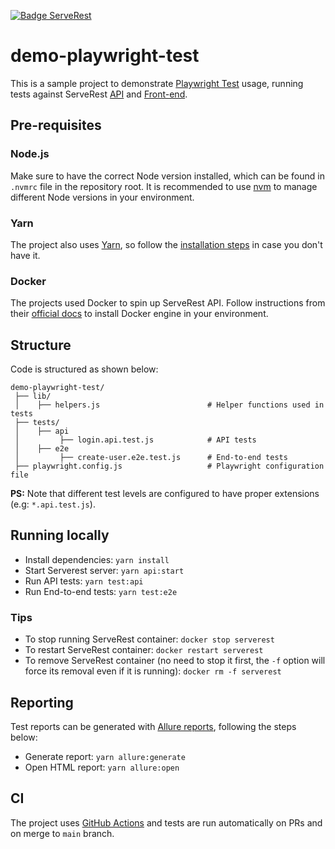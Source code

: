 [![Badge ServeRest](https://img.shields.io/badge/API-ServeRest-green)](https://github.com/ServeRest/ServeRest/)

# demo-playwright-test

This is a sample project to demonstrate [Playwright Test](https://playwright.dev/) usage, running tests against ServeRest [API](https://serverest.dev/) and [Front-end](https://front.serverest.dev/).

## Pre-requisites

### Node.js

Make sure to have the correct Node version installed, which can be found in `.nvmrc` file in the repository root. It is recommended to use [nvm](https://github.com/nvm-sh/nvm) to manage different Node versions in your environment.

### Yarn

The project also uses [Yarn](https://yarnpkg.com/), so follow the [installation steps](https://classic.yarnpkg.com/lang/en/docs/install/) in case you don't have it.

### Docker

The projects used Docker to spin up ServeRest API. Follow instructions from their [official docs](https://docs.docker.com/engine/install/) to install Docker engine in your environment.

## Structure

Code is structured as shown below:

```
demo-playwright-test/
 ├── lib/
 │    ├── helpers.js                        # Helper functions used in tests
 ├── tests/
 │    ├── api
 │         ├── login.api.test.js            # API tests
 │    ├── e2e
 │         ├── create-user.e2e.test.js      # End-to-end tests
 ├── playwright.config.js                   # Playwright configuration file
```

**PS:** Note that different test levels are configured to have proper extensions (e.g: `*.api.test.js`).

## Running locally

- Install dependencies: `yarn install`
- Start Serverest server: `yarn api:start`
- Run API tests: `yarn test:api`
- Run End-to-end tests: `yarn test:e2e`

### Tips

- To stop running ServeRest container: `docker stop serverest`
- To restart ServeRest container: `docker restart serverest`
- To remove ServeRest container (no need to stop it first, the `-f` option will force its removal even if it is running): `docker rm -f serverest`

## Reporting

Test reports can be generated with [Allure reports](https://github.com/allure-framework/allure2), following the steps below:

- Generate report: `yarn allure:generate`
- Open HTML report: `yarn allure:open`  

## CI

The project uses [GitHub Actions](https://docs.github.com/en/actions) and tests are run automatically on PRs and on merge to `main` branch.
